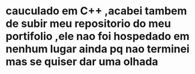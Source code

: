 # cauculado em C++ ,acabei tambem de subir meu repositorio do meu portifolio ,ele nao foi hospedado em nenhum lugar ainda pq nao terminei mas se quiser dar uma olhada

